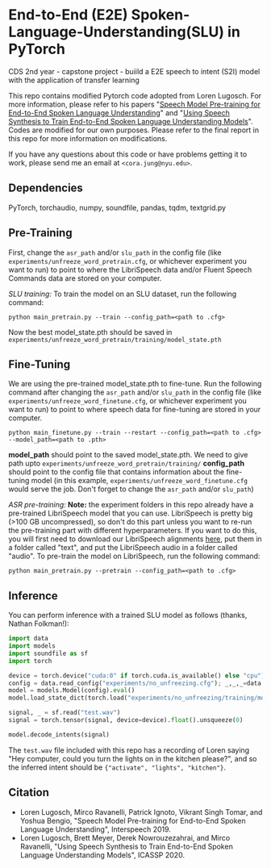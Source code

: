 # End-to-End (E2E) Spoken-Language-Understanding(SLU) in PyTorch
CDS 2nd year - capstone project - buiild a E2E speech to intent (S2I) model with the application of transfer learning

This repo contains modified Pytorch code adopted from Loren Lugosch. For more information, please refer to his papers "[Speech Model Pre-training for End-to-End Spoken Language Understanding](https://arxiv.org/abs/1904.03670)" and "[Using Speech Synthesis to Train End-to-End Spoken Language Understanding Models](https://arxiv.org/abs/1910.09463)".
Codes are modified for our own purposes. Please refer to the final report in this repo for more information on modifications.

If you have any questions about this code or have problems getting it to work, please send me an email at ```<cora.jung@nyu.edu>```.

## Dependencies
PyTorch, torchaudio, numpy, soundfile, pandas, tqdm, textgrid.py

## Pre-Training
First, change the ```asr_path``` and/or ```slu_path``` in the config file (like ```experiments/unfreeze_word_pretrain.cfg```, or whichever experiment you want to run) to point to where the LibriSpeech data and/or Fluent Speech Commands data are stored on your computer.

_SLU training:_ To train the model on an SLU dataset, run the following command:
```
python main_pretrain.py --train --config_path=<path to .cfg>
```
Now the best model_state.pth should be saved in ```experiments/unfreeze_word_pretrain/training/model_state.pth```

## Fine-Tuning
We are using the pre-trained model_state.pth to fine-tune. Run the following command after changing the ```asr_path``` and/or ```slu_path``` in the config file (like ```experiments/unfreeze_word_finetune.cfg```, or whichever experiment you want to run) to point to where speech data for fine-tuning are stored in your computer.

```
python main_finetune.py --train --restart --config_path=<path to .cfg> --model_path=<path to .pth>
```
**model_path** should point to the saved model_state.pth. We need to give path upto ```experiments/unfreeze_word_pretrain/training/```
**config_path** should point to the config file that contains information about the fine-tuning model (in this example, ```experiments/unfreeze_word_finetune.cfg``` would serve the job. Don't forget to change the ```asr_path``` and/or ```slu_path```)

_ASR pre-training:_ **Note:** the experiment folders in this repo already have a pre-trained LibriSpeech model that you can use. LibriSpeech is pretty big (>100 GB uncompressed), so don't do this part unless you want to re-run the pre-training part with different hyperparameters. If you want to do this, you will first need to download our LibriSpeech alignments [here](https://zenodo.org/record/2619474#.XKDP2VNKg1g), put them in a folder called "text", and put the LibriSpeech audio in a folder called "audio". To pre-train the model on LibriSpeech, run the following command:
```
python main_pretrain.py --pretrain --config_path=<path to .cfg>
```

## Inference
You can perform inference with a trained SLU model as follows (thanks, Nathan Folkman!):
```python
import data
import models
import soundfile as sf
import torch

device = torch.device("cuda:0" if torch.cuda.is_available() else "cpu")
config = data.read_config("experiments/no_unfreezing.cfg"); _,_,_=data.get_SLU_datasets(config)
model = models.Model(config).eval()
model.load_state_dict(torch.load("experiments/no_unfreezing/training/model_state.pth", map_location=device)) # load trained model

signal, _ = sf.read("test.wav")
signal = torch.tensor(signal, device=device).float().unsqueeze(0)

model.decode_intents(signal)
```
The ```test.wav``` file included with this repo has a recording of Loren saying "Hey computer, could you turn the lights on in the kitchen please?", and so the inferred intent should be ```{"activate", "lights", "kitchen"}```.

## Citation
- Loren Lugosch, Mirco Ravanelli, Patrick Ignoto, Vikrant Singh Tomar, and Yoshua Bengio, "Speech Model Pre-training for End-to-End Spoken Language Understanding", Interspeech 2019.
- Loren Lugosch, Brett Meyer, Derek Nowrouzezahrai, and Mirco Ravanelli, "Using Speech Synthesis to Train End-to-End Spoken Language Understanding Models", ICASSP 2020.
